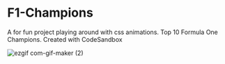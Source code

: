 # F1-Champions

A for fun project playing around with css animations. Top 10 Formula One Champions. 
Created with CodeSandbox

![ezgif com-gif-maker (2)](https://user-images.githubusercontent.com/92968661/167508652-21b1d198-3d2a-473b-bc64-f031e8c86cae.gif)
